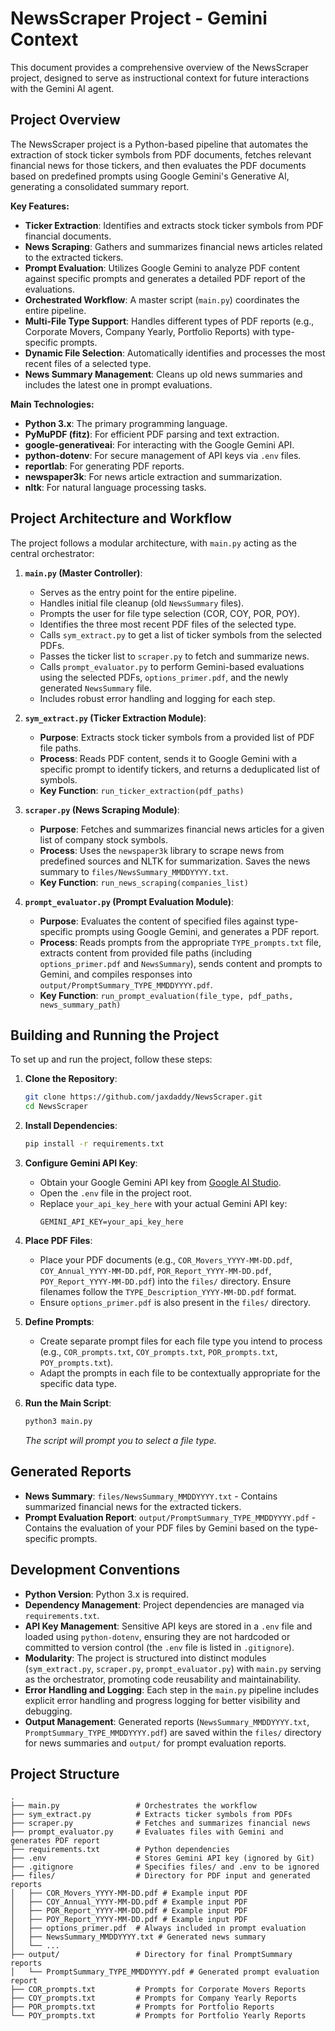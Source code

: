 # NewsScraper Project - Gemini Context

This document provides a comprehensive overview of the NewsScraper project, designed to serve as instructional context for future interactions with the Gemini AI agent.

## Project Overview

The NewsScraper project is a Python-based pipeline that automates the extraction of stock ticker symbols from PDF documents, fetches relevant financial news for those tickers, and then evaluates the PDF documents based on predefined prompts using Google Gemini's Generative AI, generating a consolidated summary report.

**Key Features:**

*   **Ticker Extraction**: Identifies and extracts stock ticker symbols from PDF financial documents.
*   **News Scraping**: Gathers and summarizes financial news articles related to the extracted tickers.
*   **Prompt Evaluation**: Utilizes Google Gemini to analyze PDF content against specific prompts and generates a detailed PDF report of the evaluations.
*   **Orchestrated Workflow**: A master script (`main.py`) coordinates the entire pipeline.
*   **Multi-File Type Support**: Handles different types of PDF reports (e.g., Corporate Movers, Company Yearly, Portfolio Reports) with type-specific prompts.
*   **Dynamic File Selection**: Automatically identifies and processes the most recent files of a selected type.
*   **News Summary Management**: Cleans up old news summaries and includes the latest one in prompt evaluations.

**Main Technologies:**

*   **Python 3.x**: The primary programming language.
*   **PyMuPDF (fitz)**: For efficient PDF parsing and text extraction.
*   **google-generativeai**: For interacting with the Google Gemini API.
*   **python-dotenv**: For secure management of API keys via `.env` files.
*   **reportlab**: For generating PDF reports.
*   **newspaper3k**: For news article extraction and summarization.
*   **nltk**: For natural language processing tasks.

## Project Architecture and Workflow

The project follows a modular architecture, with `main.py` acting as the central orchestrator:

1.  **`main.py` (Master Controller)**:
    *   Serves as the entry point for the entire pipeline.
    *   Handles initial file cleanup (old `NewsSummary` files).
    *   Prompts the user for file type selection (COR, COY, POR, POY).
    *   Identifies the three most recent PDF files of the selected type.
    *   Calls `sym_extract.py` to get a list of ticker symbols from the selected PDFs.
    *   Passes the ticker list to `scraper.py` to fetch and summarize news.
    *   Calls `prompt_evaluator.py` to perform Gemini-based evaluations using the selected PDFs, `options_primer.pdf`, and the newly generated `NewsSummary` file.
    *   Includes robust error handling and logging for each step.

2.  **`sym_extract.py` (Ticker Extraction Module)**:
    *   **Purpose**: Extracts stock ticker symbols from a provided list of PDF file paths.
    *   **Process**: Reads PDF content, sends it to Google Gemini with a specific prompt to identify tickers, and returns a deduplicated list of symbols.
    *   **Key Function**: `run_ticker_extraction(pdf_paths)`

3.  **`scraper.py` (News Scraping Module)**:
    *   **Purpose**: Fetches and summarizes financial news articles for a given list of company stock symbols.
    *   **Process**: Uses the `newspaper3k` library to scrape news from predefined sources and NLTK for summarization. Saves the news summary to `files/NewsSummary_MMDDYYYY.txt`.
    *   **Key Function**: `run_news_scraping(companies_list)`

4.  **`prompt_evaluator.py` (Prompt Evaluation Module)**:
    *   **Purpose**: Evaluates the content of specified files against type-specific prompts using Google Gemini, and generates a PDF report.
    *   **Process**: Reads prompts from the appropriate `TYPE_prompts.txt` file, extracts content from provided file paths (including `options_primer.pdf` and `NewsSummary`), sends content and prompts to Gemini, and compiles responses into `output/PromptSummary_TYPE_MMDDYYYY.pdf`.
    *   **Key Function**: `run_prompt_evaluation(file_type, pdf_paths, news_summary_path)`

## Building and Running the Project

To set up and run the project, follow these steps:

1.  **Clone the Repository**:
    ```bash
    git clone https://github.com/jaxdaddy/NewsScraper.git
    cd NewsScraper
    ```

2.  **Install Dependencies**:
    ```bash
    pip install -r requirements.txt
    ```

3.  **Configure Gemini API Key**:
    *   Obtain your Google Gemini API key from [Google AI Studio](https://ai.google.dev/).
    *   Open the `.env` file in the project root.
    *   Replace `your_api_key_here` with your actual Gemini API key:
        ```
        GEMINI_API_KEY=your_api_key_here
        ```

4.  **Place PDF Files**:
    *   Place your PDF documents (e.g., `COR_Movers_YYYY-MM-DD.pdf`, `COY_Annual_YYYY-MM-DD.pdf`, `POR_Report_YYYY-MM-DD.pdf`, `POY_Report_YYYY-MM-DD.pdf`) into the `files/` directory. Ensure filenames follow the `TYPE_Description_YYYY-MM-DD.pdf` format.
    *   Ensure `options_primer.pdf` is also present in the `files/` directory.

5.  **Define Prompts**: 
    *   Create separate prompt files for each file type you intend to process (e.g., `COR_prompts.txt`, `COY_prompts.txt`, `POR_prompts.txt`, `POY_prompts.txt`).
    *   Adapt the prompts in each file to be contextually appropriate for the specific data type.

6.  **Run the Main Script**:
    ```bash
    python3 main.py
    ```
    *The script will prompt you to select a file type.* 

## Generated Reports

*   **News Summary**: `files/NewsSummary_MMDDYYYY.txt` - Contains summarized financial news for the extracted tickers.
*   **Prompt Evaluation Report**: `output/PromptSummary_TYPE_MMDDYYYY.pdf` - Contains the evaluation of your PDF files by Gemini based on the type-specific prompts.

## Development Conventions

*   **Python Version**: Python 3.x is required.
*   **Dependency Management**: Project dependencies are managed via `requirements.txt`.
*   **API Key Management**: Sensitive API keys are stored in a `.env` file and loaded using `python-dotenv`, ensuring they are not hardcoded or committed to version control (the `.env` file is listed in `.gitignore`).
*   **Modularity**: The project is structured into distinct modules (`sym_extract.py`, `scraper.py`, `prompt_evaluator.py`) with `main.py` serving as the orchestrator, promoting code reusability and maintainability.
*   **Error Handling and Logging**: Each step in the `main.py` pipeline includes explicit error handling and progress logging for better visibility and debugging.
*   **Output Management**: Generated reports (`NewsSummary_MMDDYYYY.txt`, `PromptSummary_TYPE_MMDDYYYY.pdf`) are saved within the `files/` directory for news summaries and `output/` for prompt evaluation reports.

## Project Structure

```
.
├── main.py                 # Orchestrates the workflow
├── sym_extract.py          # Extracts ticker symbols from PDFs
├── scraper.py              # Fetches and summarizes financial news
├── prompt_evaluator.py     # Evaluates files with Gemini and generates PDF report
├── requirements.txt        # Python dependencies
├── .env                    # Stores Gemini API key (ignored by Git)
├── .gitignore              # Specifies files/ and .env to be ignored
├── files/                  # Directory for PDF input and generated reports
│   ├── COR_Movers_YYYY-MM-DD.pdf # Example input PDF
│   ├── COY_Annual_YYYY-MM-DD.pdf # Example input PDF
│   ├── POR_Report_YYYY-MM-DD.pdf # Example input PDF
│   ├── POY_Report_YYYY-MM-DD.pdf # Example input PDF
│   ├── options_primer.pdf  # Always included in prompt evaluation
│   ├── NewsSummary_MMDDYYYY.txt # Generated news summary
│   └── ...
├── output/                 # Directory for final PromptSummary reports
│   └── PromptSummary_TYPE_MMDDYYYY.pdf # Generated prompt evaluation report
├── COR_prompts.txt         # Prompts for Corporate Movers Reports
├── COY_prompts.txt         # Prompts for Company Yearly Reports
├── POR_prompts.txt         # Prompts for Portfolio Reports
└── POY_prompts.txt         # Prompts for Portfolio Yearly Reports
```